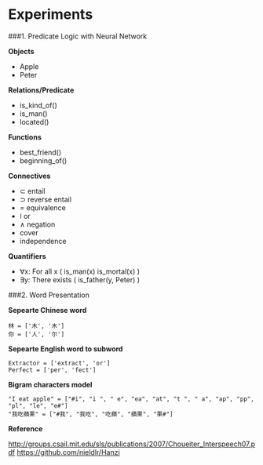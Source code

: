 Experiments
===========

###1. Predicate Logic with Neural Network

**Objects**
+ Apple
+ Peter

**Relations/Predicate**
+ is_kind_of()
+ is_man()
+ located()

**Functions**
+ best_friend()
+ beginning_of()

**Connectives**
+ ⊂ entail
+ ⊃ reverse entail
+ = equivalence
+ ǀ or
+ ∧ negation
+ cover
+ independence

**Quantifiers**
+ ∀x: For all x ( is_man(x) is_mortal(x) )
+ ∃y: There exists ( is_father(y, Peter) )


###2. Word Presentation

**Sepearte Chinese word**

```
林 = ['木', '木']
你 = ['人', '尔']
```

**Sepearte English word to subword**

```
Extractor = ['extract', 'or']
Perfect = ['per', 'fect']
```

**Bigram characters model**

```
"I eat apple" = ["#i", "i ", " e", "ea", "at", "t ", " a", "ap", "pp", "pl", "le", "e#"]
"我吃蘋果" = ["#我", "我吃", "吃蘋", "蘋果", "果#"]
```

**Reference**

http://groups.csail.mit.edu/sls/publications/2007/Choueiter_Interspeech07.pdf
https://github.com/nieldlr/Hanzi
